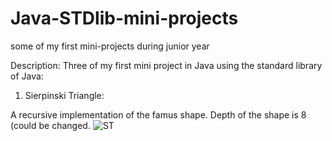 # Java-STDlib-mini-projects
some of my first mini-projects during junior year

Description:
Three of my first mini project in Java using the standard library of Java:

1. Sierpinski Triangle:
  
  A recursive implementation of the famus shape. Depth of the shape is 8 (could be changed.
  ![ST](https://raw.githubusercontent.com/ofir1080/Java-STDlib-mini-projects/ST1.PNG)
